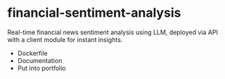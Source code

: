 # financial-sentiment-analysis
Real-time financial news sentiment analysis using LLM, deployed via API with a client module for instant insights.

* Dockerfile
* Documentation
* Put into portfolio